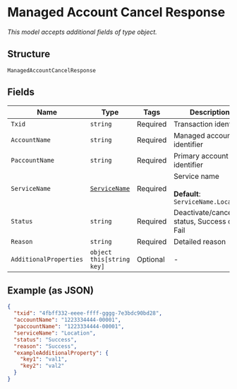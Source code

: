 
# Managed Account Cancel Response

*This model accepts additional fields of type object.*

## Structure

`ManagedAccountCancelResponse`

## Fields

| Name | Type | Tags | Description |
|  --- | --- | --- | --- |
| `Txid` | `string` | Required | Transaction identifier |
| `AccountName` | `string` | Required | Managed account identifier |
| `PaccountName` | `string` | Required | Primary account identifier |
| `ServiceName` | [`ServiceName`](../../doc/models/service-name.md) | Required | Service name<br><br>**Default**: `ServiceName.Location` |
| `Status` | `string` | Required | Deactivate/cancel status, Success or Fail |
| `Reason` | `string` | Required | Detailed reason |
| `AdditionalProperties` | `object this[string key]` | Optional | - |

## Example (as JSON)

```json
{
  "txid": "4fbff332-eeee-ffff-gggg-7e3bdc90bd28",
  "accountName": "1223334444-00001",
  "paccountName": "1223334444-00001",
  "serviceName": "Location",
  "status": "Success",
  "reason": "Success",
  "exampleAdditionalProperty": {
    "key1": "val1",
    "key2": "val2"
  }
}
```


